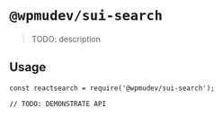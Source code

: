 # `@wpmudev/sui-search`

> TODO: description

## Usage

```
const reactsearch = require('@wpmudev/sui-search');

// TODO: DEMONSTRATE API
```
